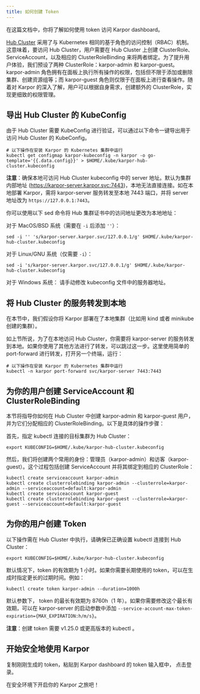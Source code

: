 ```yaml
---
title: 如何创建 Token
---
```

在这篇文档中，你将了解如何使用 token 访问 Karpor dashboard。

[Hub Cluster](../2-concepts/3-glossary.md#hub-cluster) 采用了与 Kubernetes 相同的基于角色的访问控制（RBAC）机制。这意味着，要访问 Hub Cluster，用户需要在 Hub Cluster 上创建 ClusterRole、ServiceAccount，以及相应的 ClusterRoleBinding 来将两者绑定。为了提升用户体验，我们预设了两种 ClusterRole：karpor-admin 和 karpor-guest。karpor-admin 角色拥有在面板上执行所有操作的权限，包括但不限于添加或删除集群、创建资源组等；而 karpor-guest 角色则仅限于在面板上进行查看操作。随着对 Karpor 的深入了解，用户可以根据自身需求，创建额外的 ClusterRole，实现更细致的权限管理。

## 导出 Hub Cluster 的 KubeConfig

由于 Hub Cluster 需要 KubeConfig 进行验证，可以通过以下命令一键导出用于访问 Hub Cluster 的 KubeConfig。
```shell
# 以下操作在安装 Karpor 的 Kubernetes 集群中运行
kubectl get configmap karpor-kubeconfig -n karpor -o go-template='{{.data.config}}' > $HOME/.kube/karpor-hub-cluster.kubeconfig
```

**注意**：确保本地可访问 Hub Cluster kubeconfig 中的 server 地址。默认为集群内部地址 (https://karpor-server.karpor.svc:7443)，本地无法直接连接。如在本地部署 Karpor，需将 karpor-server 服务转发至本地 7443 端口，并将 server 地址改为 `https://127.0.0.1:7443`。

你可以使用以下 sed 命令将 Hub 集群证书中的访问地址更改为本地地址：

对于 MacOS/BSD 系统（需要在 `-i` 后添加 `''`）：
```shell
sed -i '' 's/karpor-server.karpor.svc/127.0.0.1/g' $HOME/.kube/karpor-hub-cluster.kubeconfig
```

对于 Linux/GNU 系统（仅需要 `-i`）：
```shell
sed -i 's/karpor-server.karpor.svc/127.0.0.1/g' $HOME/.kube/karpor-hub-cluster.kubeconfig
```

对于 Windows 系统：
请手动修改 kubeconfig 文件中的服务器地址。

## 将 Hub Cluster 的服务转发到本地

在本节中，我们假设你将 Karpor 部署在了本地集群（比如用 kind 或者 minikube 创建的集群）。

如上节所说，为了在本地访问 Hub Cluster，你需要将 karpor-server 的服务转发到本地。如果你使用了其他方法进行了转发，可以跳过这一步。这里使用简单的 port-forward 进行转发，打开另一个终端，运行：

```shell
# 以下操作在安装 Karpor 的 Kubernetes 集群中运行
kubectl -n karpor port-forward svc/karpor-server 7443:7443
```

## 为你的用户创建 ServiceAccount 和 ClusterRoleBinding

本节将指导你如何在 Hub Cluster 中创建 karpor-admin 和 karpor-guest 用户，并为它们分配相应的 ClusterRoleBinding。以下是具体的操作步骤：

首先，指定 kubectl 连接的目标集群为 Hub Cluster：
```shell
export KUBECONFIG=$HOME/.kube/karpor-hub-cluster.kubeconfig
```

然后，我们将创建两个常用的身份：管理员（karpor-admin）和访客（karpor-guest）。这个过程包括创建 ServiceAccount 并将其绑定到相应的 ClusterRole：

```shell
kubectl create serviceaccount karpor-admin
kubectl create clusterrolebinding karpor-admin --clusterrole=karpor-admin --serviceaccount=default:karpor-admin
kubectl create serviceaccount karpor-guest
kubectl create clusterrolebinding karpor-guest --clusterrole=karpor-guest --serviceaccount=default:karpor-guest
```

## 为你的用户创建 Token

以下操作需在 Hub Cluster 中执行，请确保已正确设置 kubectl 连接到 Hub Cluster：
```shell
export KUBECONFIG=$HOME/.kube/karpor-hub-cluster.kubeconfig
```

默认情况下，token 的有效期为 1 小时。如果你需要长期使用的 token，可以在生成时指定更长的过期时间。例如：
```shell
kubectl create token karpor-admin --duration=1000h
```

默认参数下， token 的最长有效期为 8760h（1 年）。如果你需要修改这个最长有效期，可以在 karpor-server 的启动参数中添加 `--service-account-max-token-expiration={MAX_EXPIRATION:h/m/s}`。

**注意**：创建 token 需要 v1.25.0 或更高版本的 kubectl 。

## 开始安全地使用 Karpor

复制刚刚生成的 token，粘贴到 Karpor dashboard 的 token 输入框中， 点击登录。

在安全环境下开启你的 Karpor 之旅吧！
